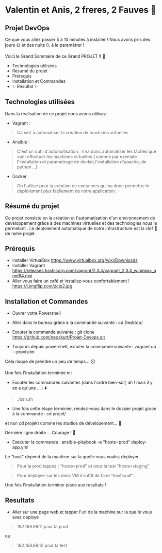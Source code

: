 # Valentin et Anis, 2 freres, 2 Fauves 👬
## Projet DevOps

Ce que vous allez passer 5 à 10 minutes à installer !
Nous avons pris des jours 🌞 et des nuits 🌜 à le paramètrer !

Voici le Grand Sommaire de ce Grand PROJET !! 👊

- Technologies utilisées
- Resumé du projet
- Prérequis 
- Installation et Commandes 
- ✨ Résultat  ✨


## Technologies utilisées

Dans la réalisation de ce projet nous avons utilisez :
- Vagrant :
> Ca sert à automatiser la création de machines virtuelles .
- Ansible :
> C'est un outil d'automatisation . Il va donc automatiser les tâches que vont effectuer les machines virtuelles ( comme par exemple l'installation et parametrage de docker,l'installation d'apache, de python ...)
- Docker
> On l'utilise pour la création de containers qui va donc permettre le deploiement plus facilement de notre application.

## Résumé du projet 

Ce projet consiste en la création et l'automatisation d'un environnement de developpement grâce à des machines virtuelles et des technologies nous le permetant . Le deploiement automatique de notre infrastructure est la clef 🔑 de notre projet.

## Prérequis

- Installer VirtualBox 
    https://www.virtualbox.org/wiki/Downloads
- Installer Vagrant 
    https://releases.hashicorp.com/vagrant/2.3.4/vagrant_2.3.4_windows_amd64.msi
- Aller vous faire un café et installez-vous confortablement !
    https://i.imgflip.com/zcjq2.jpg

## Installation et Commandes
- Ouvrer votre Powershell

- Aller dans le bureau grâce à la commande suivante : cd Desktop/

- Excuter la commande suivante : git clone https://github.com/neoskurt/Projet-Devops.git

- Toujours depuis powershell, excuter la commande suivante : vagrant up --provision

Cela risque de prendre un peu de temps... ⏲️

Une fois l'installation terminée 🔚 :

- Excuter les commandes suivantes (dans l'ordre bien-sûr) ah ! mais il y en a qu'une ... : ⬇️

> ./ssh.sh

- Une fois cette étape terminée, rendez-vous dans le dossier projet grace à la commande : cd projet/

et non cd projekt comme les studios de dévelopement... 🤡

Derniére ligne droite ... Courage ! 💪

- Executer la commande : ansible-playbook -e "hosts=prod" deploy-app.yml


Le "host" depend de la machine sur la quelle vous voulez deployer.

> Pour la prod tappez : "hosts=prod" et pour la test "hosts=staging"

> Pour deployer sur les deux VM il suffit de faire "hosts=all" .

Une fois l'installation terminer place aux resultats !

## Resultats

- Aller sur une page web et tapper l'url de la machine sur la quelle vous avez deployé

> 192.168.99.11 pour la prod

ou

> 192.168.99.12 pour la test